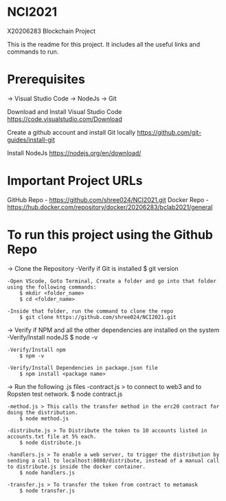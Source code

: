 # NCI2021
X20206283 Blockchain Project

This is the readme for this project. It includes all the useful links and commands to run.

# Prerequisites 
-> Visual Studio Code
-> NodeJs
-> Git

Download and Install Visual Studio Code
https://code.visualstudio.com/Download

Create a github account and install Git locally
https://github.com/git-guides/install-git

Install NodeJs
https://nodejs.org/en/download/


# Important Project URLs
GitHub Repo - https://github.com/shree024/NCI2021.git
Docker Repo - https://hub.docker.com/repository/docker/20206283/bclab2021/general


# To run this project using the Github Repo
->  Clone the Repository
    -Verify if Git is installed
        $ git version
    
    -Open VScode, Goto Terminal, Create a folder and go into that folder using the following commands:
        $ mkdir <folder_name>
        $ cd <folder_name>
    
    -Inside that folder, run the command to clone the repo
        $ git clone https://github.com/shree024/NCI2021.git

->  Verify if NPM and all the other dependencies are installed on the system
    -Verify/Install nodeJS
        $ node -v
    
    -Verify/Install npm
        $ npm -v
    
    -Verify/Install Dependencies in package.json file
        $ npm install <package name>

-> Run the following .js files
    -contract.js > to connect to web3 and to Ropsten test network.
        $ node contract.js
    
    -method.js > This calls the transfer method in the erc20 contract for doing the distribution.
        $ node method.js
    
    -distribute.js > To Distribute the token to 10 accounts listed in accounts.txt file at 5% each.
        $ node distribute.js
    
    -handlers.js > To enable a web server, to trigger the distribution by sending a call to localhost:8080/distribute, instead of a manual call to distribute.js inside the docker container.
        $ node handlers.js
    
    -transfer.js > To transfer the token from contract to metamask
        $ node transfer.js



